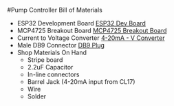 #Pump Controller Bill of Materials

- ESP32 Development Board [ESP32 Dev Board](https://smile.amazon.com/gp/product/B0718T232Z)
- MCP4725 Breakout Board [MCP4725 Breakout Board](https://smile.amazon.com/dp/B00SK8MBXI)
- Current to Voltage Converter [4-20mA - V Converter](https://smile.amazon.com/gp/product/B07MYXVDDX)
- Male DB9 Connector [DB9 Plug](https://smile.amazon.com/dp/B07Z535JD7)
- Shop Materials On Hand
  - Stripe board
  - 2.2uF Capacitor
  - In-line connectors
  - Barrel Jack (4-20mA input from CL17)
  - Wire
  - Solder